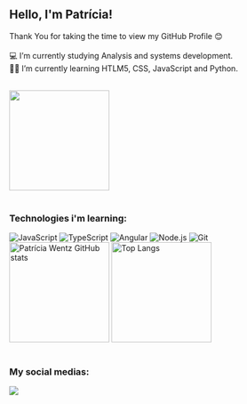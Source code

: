 <h2> Hello, I'm Patrícia! </h2>

Thank You for taking the time to view my GitHub Profile 😊
<br><br>
💻 I’m currently studying Analysis and systems development.
<br>
👩‍💻 I’m currently learning HTLM5, CSS, JavaScript and Python.
<br><br>

<img height="180em" src="https://github-readme-stats.vercel.app/api/top-langs/?username=wentzpatricia&layout=compact&langs_count=16&theme=dracula"/>

<div style="display: inline_block"><br>
  <h3>Technologies i'm learning:</h3>
  <img src="https://img.shields.io/badge/-JavaScript-05122A?style=for-the-badge&logo=javascript" alt="JavaScript" />
  <img src="https://img.shields.io/badge/-TypeScript-05122A?style=for-the-badge&logo=typescript" alt="TypeScript" />
  <img src="https://img.shields.io/badge/-Angular-05122A?style=for-the-badge&logo=angular&logoColor=red" alt="Angular" />
  <img src="https://img.shields.io/badge/-Node.js-05122A?style=for-the-badge&logo=node.js" alt="Node.js" />
  <img src="https://img.shields.io/badge/-Git-05122A?style=for-the-badge&logo=git" alt="Git" /> 
</div>
<div>  
  <span>
    <img height="180" src="https://github-readme-stats.vercel.app/api?username=wentzpatricia&show_icons=true&theme=dark" alt="Patrícia Wentz GitHub stats" />
    <img height="180" src="https://github-readme-stats.vercel.app/api/top-langs/?username=wentzpatricia&layout=compact&theme=dark" alt="Top Langs" />
  </span>
</div>
<br>
 <div>
  <h3>My social medias:</h3>
  <a href="https://www.linkedin.com/in/patriciawentzdemoraes/" target="_blank"><img src="https://img.shields.io/badge/-LinkedIn-%230077B5?style=for-the-badge&logo=linkedin&logoColor=white" target="_blank"></a>
</div>
